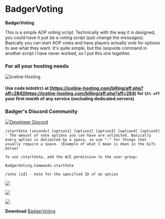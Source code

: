# BadgerVoting

**BadgerVoting**

This is a simple AOP voting script. Technically with the way it is designed, you could have it just be a voting script \(just change the messages\). Basically you can start AOP votes and have players actually vote for options to see what they want. It's quite simple, but the /aopvote command in another script I have never worked, so I put this one together.

### For all your hosting needs

![Iceline Hosting](https://i.gyazo.com/24c65c27acc53ce0656cda7e7ed29230.gif)

#### Use code `BADGER15` at [https://iceline-hosting.com/billing/aff.php?aff=284](https://iceline-hosting.com/billing/aff.php?aff=284) for `15% off` your first month of any service \(excluding dedicated servers\)

### Badger's Discord Community

[![Developer Discord](https://discordapp.com/api/guilds/597445834153525298/widget.png?style=banner4)](https://discord.com/invite/WjB5VFz)

`/startVote [seconds] [option1] [option2] [option3] [option4] [option5] - The amount of vote options you can have are unlimited. Basically every option is delimited by a space, so use "-" for things that usually require a space. (Example of what I mean is down in the Gifs below)`

`To use /startVote, add the ACE permission to the user group:`

```text
BadgerVoting.Commands.startVote
```

`/vote [id] - Vote for the specified ID of an option`

![](https://i.gyazo.com/cedca744a66a6d91a3b38640341f7d98.gif)

![](https://i.gyazo.com/6185eb370c5e30df97997843e7bd3ab7.gif)

![](https://i.gyazo.com/e4233b65c95a74e7c1e1d054272ba8c2.png)

**Download** [BadgerVoting](https://github.com/TheWolfBadger/BadgerVoting)

